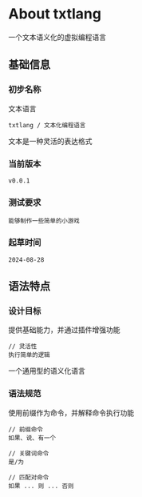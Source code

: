 # About txtlang

一个文本语义化的虚拟编程语言

## 基础信息

### 初步名称

文本语言

```
txtlang / 文本化编程语言
```

文本是一种灵活的表达格式

### 当前版本

```
v0.0.1
```

### 测试要求

```
能够制作一些简单的小游戏
```

### 起草时间

```
2024-08-28
```

## 语法特点

### 设计目标

提供基础能力，并通过插件增强功能

```
// 灵活性
执行简单的逻辑
```

一个通用型的语义化语言

### 语法规范

使用前缀作为命令，并解释命令执行功能

```
// 前缀命令
如果、说、有一个

// 关键词命令
是/为

// 匹配对命令
如果 ... 则 ... 否则
```


